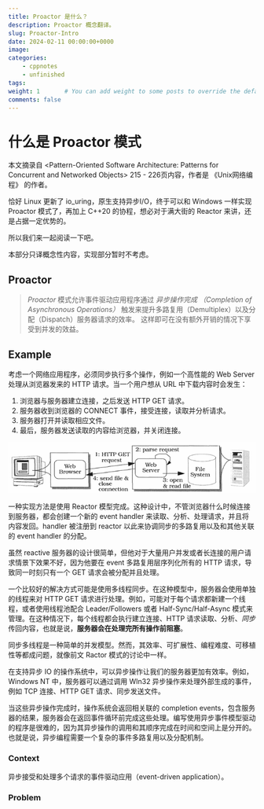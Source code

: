 ```yaml
---
title: Proactor 是什么？
description: Proactor 概念翻译。
slug: Proactor-Intro
date: 2024-02-11 00:00:00+0000
image: 
categories:
    - cppnotes
    - unfinished
tags: 
weight: 1       # You can add weight to some posts to override the default sorting (date descending)
comments: false
---
```


# 什么是 Proactor 模式

本文摘录自 \<Pattern-Oriented Software Architecture: Patterns for Concurrent and Networked Objects> 215 - 226页内容，作者是 《Unix网络编程》 的作者。

恰好 Linux 更新了 io_uring，原生支持异步I/O，终于可以和 Windows 一样实现 Proactor 模式了，再加上 C++20 的协程，想必对于满大街的 Reactor 来讲，还是占据一定优势的。

所以我们来一起阅读一下吧。

本部分只译概念性内容，实现部分暂时不考虑。

## Proactor

> *Proactor* 模式允许事件驱动应用程序通过 *异步操作完成* *（Completion of Asynchronous Operations）* 触发来提升多路复用（Demultiplex）以及分配（Dispatch）服务器请求的效率。 这样即可在没有额外开销的情况下享受到并发的效益。

## Example

考虑一个网络应用程序，必须同步执行多个操作，例如一个高性能的 Web Server 处理从浏览器发来的 HTTP 请求。当一个用户想从 URL 中下载内容时会发生：

1. 浏览器与服务器建立连接，之后发送 HTTP GET 请求。
2. 服务器收到浏览器的 CONNECT 事件，接受连接，读取并分析请求。
3. 服务器打开并读取相应文件。
4. 最后，服务器发送读取的内容给浏览器，并关闭连接。

![](image-20240211231221793.png)

一种实现方法是使用 Reactor 模型完成。这种设计中，不管浏览器什么时候连接到服务器，都会创建一个新的 event handler 来读取、分析、处理请求，并且将内容发回。handler 被注册到 reactor 以此来协调同步的多路复用以及和其他关联的 event handler 的分配。

虽然 reactive 服务器的设计很简单，但他对于大量用户并发或者长连接的用户请求情景下效果不好，因为他要在 event 多路复用层序列化所有的 HTTP 请求，导致同一时刻只有一个 GET 请求会被分配并且处理。

一个比较好的解决方式可能是使用多线程同步。在这种模型中，服务器会使用单独的线程来对 HTTP GET 请求进行处理。例如，可能对于每个请求都新建一个线程，或者使用线程池配合 Leader/Followers 或者 Half-Sync/Half-Async 模式来管理。在这种情况下，每个线程都会执行建立连接、HTTP 请求读取、分析、*同步* 传回内容，也就是说，**服务器会在处理完所有操作前阻塞**。

同步多线程是一种简单的并发模型。然而，其效率、可扩展性、编程难度、可移植性等都成问题，就像前文 Ractor 模式的讨论中一样。

在支持异步 IO 的操作系统中，可以异步操作让我们的服务器更加有效率。例如，Windows NT 中，服务器可以通过调用 WIn32 异步操作来处理外部生成的事件，例如 TCP 连接、HTTP GET 请求、同步发送文件。

当这些异步操作完成时，操作系统会返回相关联的 completion events，包含服务器的结果，服务器会在返回事件循环前完成这些处理。编写使用异步事件模型驱动的程序是很难的，因为其异步操作的调用和其顺序完成在时间和空间上是分开的。也就是说，异步编程需要一个复杂的事件多路复用以及分配机制。

### Context

异步接受和处理多个请求的事件驱动应用（event-driven application）。

### Problem
